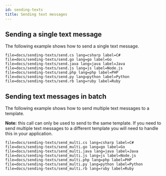 ```yaml
---
id: sending-texts
title: Sending text messages
---
```


## Sending a single text message

The following example shows how to send a single text message.

```filetabs
file=docs/sending-texts/send.cs lang=csharp label=C#
file=docs/sending-texts/send.go lang=go label=Go
file=docs/sending-texts/send.java lang=java label=Java
file=docs/sending-texts/send.js lang=js label=Node.js
file=docs/sending-texts/send.php lang=php label=PHP
file=docs/sending-texts/send.py lang=python label=Python
file=docs/sending-texts/send.rb lang=ruby label=Ruby
```

## Sending text messages in batch

The following example shows how to send multiple text messages to a template.

**Note:** this call can only be used to send to the same template. If you need to send multiple text messages to a different template you will need to handle this in your application.

```filetabs
file=docs/sending-texts/send_multi.cs lang=csharp label=C#
file=docs/sending-texts/send_multi.go lang=go label=Go
file=docs/sending-texts/send_multi.java lang=java label=Java
file=docs/sending-texts/send_multi.js lang=js label=Node.js
file=docs/sending-texts/send_multi.php lang=php label=PHP
file=docs/sending-texts/send_multi.py lang=python label=Python
file=docs/sending-texts/send_multi.rb lang=ruby label=Ruby
```
